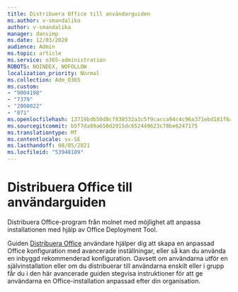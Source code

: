 ```yaml
---
title: Distribuera Office till användarguiden
ms.author: v-smandalika
author: v-smandalika
manager: dansimp
ms.date: 12/03/2020
audience: Admin
ms.topic: article
ms.service: o365-administration
ROBOTS: NOINDEX, NOFOLLOW
localization_priority: Normal
ms.collection: Adm_O365
ms.custom:
- "9004198"
- "7379"
- "2000022"
- "871"
ms.openlocfilehash: 13719bdb50d8cf838532a3c5f9cacca94c4c96a371ebd181f6ab04b3c51db0a0
ms.sourcegitcommit: b5f7da89a650d2915dc652449623c78be6247175
ms.translationtype: MT
ms.contentlocale: sv-SE
ms.lasthandoff: 08/05/2021
ms.locfileid: "53948109"
---
```

# <a name="deploy-office-to-your-users-guide"></a>Distribuera Office till användarguiden

Distribuera Office-program från molnet med möjlighet att anpassa installationen med hjälp av Office Deployment Tool.

Guiden [Distribuera Office](https://go.microsoft.com/fwlink/?linkid=2146451) användare hjälper dig att skapa en anpassad Office konfiguration med avancerade inställningar, eller så kan du använda en inbyggd rekommenderad konfiguration. Oavsett om användarna utför en självinstallation eller om du distribuerar till användarna enskilt eller i grupp får du i den här avancerade guiden stegvisa instruktioner för att ge användarna en Office-installation anpassad efter din organisation.